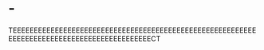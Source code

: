 # -
ТЕЕЕЕЕЕЕЕЕЕЕЕЕЕЕЕЕЕЕЕЕЕЕЕЕЕЕЕЕЕЕЕЕЕЕЕЕЕЕЕЕЕЕЕЕЕЕЕЕЕЕЕЕЕЕЕЕЕЕЕЕЕЕЕЕЕЕЕЕЕЕЕЕЕЕЕЕЕЕЕЕЕЕЕЕЕЕЕЕЕЕЕСТ
